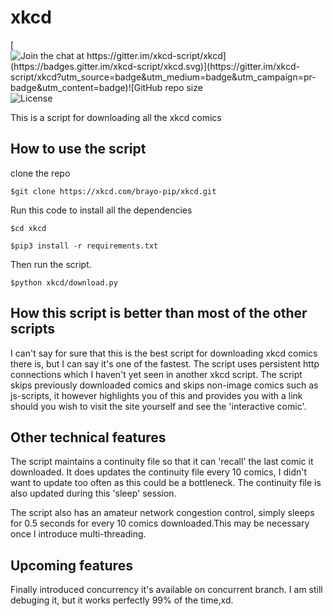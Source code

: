 # xkcd

[![Join the chat at https://gitter.im/xkcd-script/xkcd](https://badges.gitter.im/xkcd-script/xkcd.svg)](https://gitter.im/xkcd-script/xkcd?utm_source=badge&utm_medium=badge&utm_campaign=pr-badge&utm_content=badge)![GitHub repo size](https://img.shields.io/github/repo-size/brayo-pip/xkcd)![License](https://img.shields.io/github/license/brayo-pip/xkcd)

This is a script for downloading all the xkcd comics

## How to use the script

clone the repo

```console
$git clone https://xkcd.com/brayo-pip/xkcd.git
```

Run this code to install all the dependencies

```console
$cd xkcd
```

```console
$pip3 install -r requirements.txt
```

Then run the script.

```console
$python xkcd/download.py
```

## How this script is better than most of the other scripts

I can't say for sure that this is the best script for downloading xkcd comics there is,
but I can say it's one of the fastest. The script uses persistent http connections which I haven't yet seen in another xkcd script.
The script skips previously downloaded comics and skips non-image comics such as js-scripts, it however highlights you of this and provides you with a link should you wish to visit the site yourself and see the 'interactive comic'.

## Other technical features

The script maintains a continuity file so that it can 'recall' the last comic it downloaded.
It does updates the continuity file every 10 comics, I didn't want to update too often as this could be a bottleneck.
The continuity file is also updated during this 'sleep' session.

The script also has an amateur network congestion control, simply sleeps for 0.5 seconds for every 10 comics downloaded.This may be necessary once I introduce multi-threading.

## Upcoming features

Finally introduced concurrency it's available on concurrent branch. I am still debuging it, but it works perfectly 99% of the time,xd.
